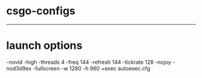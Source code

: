 # csgo-configs

---

# launch options

-novid -high -threads 4 -freq 144 -refresh 144 -tickrate 128 -nojoy -nod3d9ex -fullscreen -w 1280 -h 960 +exec autoexec.cfg
